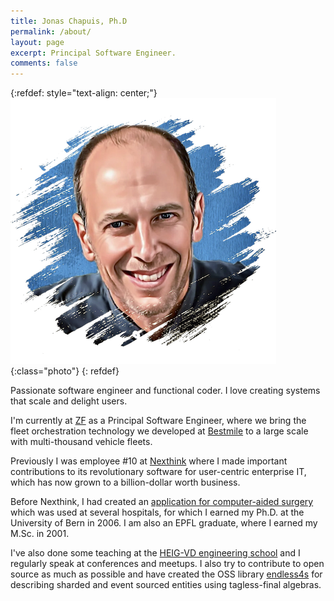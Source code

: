 ```yaml
---
title: Jonas Chapuis, Ph.D
permalink: /about/
layout: page
excerpt: Principal Software Engineer.
comments: false
---
```

{:refdef: style="text-align: center;"}
![photo](/assets/img/photo.png){:class="photo"}
{: refdef}

Passionate software engineer and functional coder. I love creating systems that scale and delight users. 

I'm currently at [ZF](https://www.zf.com/products/en/cv/fleet/mobility_service_orchestration/mobility_service_orchestration_solution.html) as a Principal Software Engineer, where we bring the fleet orchestration technology we developed at [Bestmile](https://www.letemps.ch/economie/renens-teste-un-bus-microtransit-urbain) to a large scale with multi-thousand vehicle fleets.

Previously I was employee #10 at [Nexthink](https://www.nexthink.com/) where I made important contributions to its revolutionary software for user-centric enterprise IT, which has now grown to a billion-dollar worth business. 

Before Nexthink, I had created an [application for computer-aided surgery](https://ieeexplore.ieee.org/abstract/document/4167891) which was used at several hospitals, for which I earned my Ph.D. at the University of Bern in 2006. I am also an EPFL graduate, where I earned my M.Sc. in 2001.

I've also done some teaching at the [HEIG-VD engineering school](https://reds.heig-vd.ch/) and I regularly speak at conferences and meetups. I also try to contribute to open source as much as possible and have created the OSS library [endless4s](https://endless4s.github.io/) for describing sharded and event sourced entities using tagless-final algebras. 
